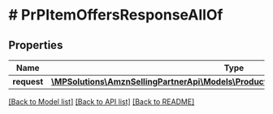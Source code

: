 # # PrPItemOffersResponseAllOf

## Properties

Name | Type | Description | Notes
------------ | ------------- | ------------- | -------------
**request** | [**\MPSolutions\AmznSellingPartnerApi\Models\ProductPricing\PrPItemOffersRequestParams**](PrPItemOffersRequestParams.md) |  |

[[Back to Model list]](../../README.md#models) [[Back to API list]](../../README.md#endpoints) [[Back to README]](../../README.md)
